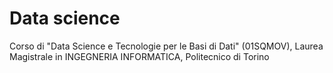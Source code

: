 # Data science
Corso di "Data Science e Tecnologie per le Basi di Dati" (01SQMOV), Laurea Magistrale in INGEGNERIA INFORMATICA, Politecnico di Torino
